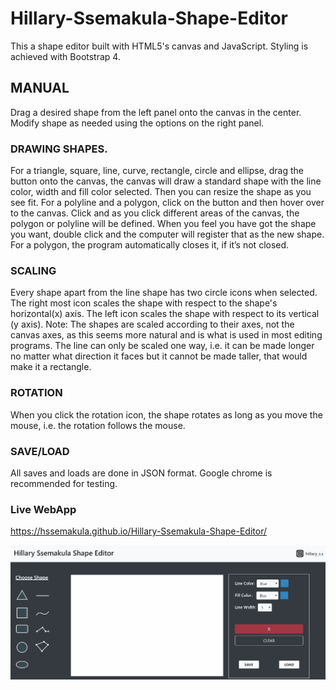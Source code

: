 # Hillary-Ssemakula-Shape-Editor
This a shape editor built with HTML5's canvas and JavaScript. Styling is achieved with Bootstrap 4.

## MANUAL
Drag a desired shape from the left panel onto the canvas in the center. Modify shape as needed using the options on the right panel.
### DRAWING SHAPES.
For a triangle, square, line, curve, rectangle, circle and ellipse, drag the button onto the canvas, the canvas will draw a standard shape with the line color, width and fill color selected. Then you can resize the shape as you see fit.
For a polyline and a polygon, click on the button and then hover over to the canvas. Click and as you click different areas of the canvas, the polygon or polyline will be defined. When you feel you have got the shape you want, double click and the computer will register that as the new shape. For a polygon, the program automatically closes it, if it’s not closed.

### SCALING
Every shape apart from the line shape has two circle icons when selected. The right most icon scales the shape with respect to the shape's horizontal(x) axis. The left icon scales the shape with respect to its vertical (y axis). Note: The shapes are scaled according to their axes, not the canvas axes, as this seems more natural and is what is used in most editing programs. The line can only be scaled one way, i.e. it can be made longer no matter what direction it faces but it cannot be made taller, that would make it a rectangle.

### ROTATION
When you click the rotation icon, the shape rotates as long as you move the mouse, i.e. the rotation follows the mouse.

### SAVE/LOAD
All saves and loads are done in JSON format.
Google chrome is recommended for testing.

### Live WebApp
https://hssemakula.github.io/Hillary-Ssemakula-Shape-Editor/

![Hillary-Shape-Editor-Demo](demo.gif)
